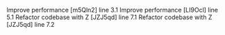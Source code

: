 Improve performance [m5Qln2] line 3.1
Improve performance [LI9Ocl] line 5.1
Refactor codebase with Z [JZJ5qd] line 7.1
Refactor codebase with Z [JZJ5qd] line 7.2
